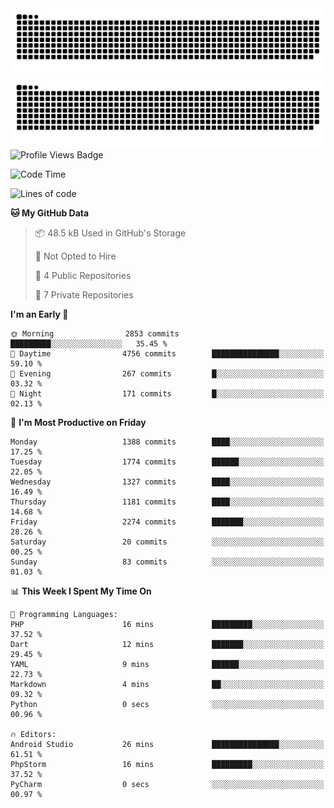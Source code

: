 <img src="https://github.com/nielsbaggerman/nielsbaggerman/blob/output/github-contribution-grid-snake.svg#gh-light-mode-only" alt="GitHub Snake Light">
<img src="https://github.com/nielsbaggerman/nielsbaggerman/blob/output/github-contribution-grid-snake-dark.svg#gh-dark-mode-only" alt="GitHub Snake Dark">
<img src="https://komarev.com/ghpvc/?username=nielsbaggerman&amp;label=Profile+Views" alt="Profile Views Badge" />

<!--START_SECTION:waka-->
![Code Time](http://img.shields.io/badge/Code%20Time-2%2C268%20hrs%2047%20mins-blue)

![Lines of code](https://img.shields.io/badge/From%20Hello%20World%20I%27ve%20Written-9.4%20million%20lines%20of%20code-blue)

**🐱 My GitHub Data** 

> 📦 48.5 kB Used in GitHub's Storage 
 > 
> 🚫 Not Opted to Hire
 > 
> 📜 4 Public Repositories 
 > 
> 🔑 7 Private Repositories 
 > 
**I'm an Early 🐤** 

```text
🌞 Morning                2853 commits        █████████░░░░░░░░░░░░░░░░   35.45 % 
🌆 Daytime                4756 commits        ███████████████░░░░░░░░░░   59.10 % 
🌃 Evening                267 commits         █░░░░░░░░░░░░░░░░░░░░░░░░   03.32 % 
🌙 Night                  171 commits         █░░░░░░░░░░░░░░░░░░░░░░░░   02.13 % 
```
📅 **I'm Most Productive on Friday** 

```text
Monday                   1388 commits        ████░░░░░░░░░░░░░░░░░░░░░   17.25 % 
Tuesday                  1774 commits        ██████░░░░░░░░░░░░░░░░░░░   22.05 % 
Wednesday                1327 commits        ████░░░░░░░░░░░░░░░░░░░░░   16.49 % 
Thursday                 1181 commits        ████░░░░░░░░░░░░░░░░░░░░░   14.68 % 
Friday                   2274 commits        ███████░░░░░░░░░░░░░░░░░░   28.26 % 
Saturday                 20 commits          ░░░░░░░░░░░░░░░░░░░░░░░░░   00.25 % 
Sunday                   83 commits          ░░░░░░░░░░░░░░░░░░░░░░░░░   01.03 % 
```


📊 **This Week I Spent My Time On** 

```text
💬 Programming Languages: 
PHP                      16 mins             █████████░░░░░░░░░░░░░░░░   37.52 % 
Dart                     12 mins             ███████░░░░░░░░░░░░░░░░░░   29.45 % 
YAML                     9 mins              ██████░░░░░░░░░░░░░░░░░░░   22.73 % 
Markdown                 4 mins              ██░░░░░░░░░░░░░░░░░░░░░░░   09.32 % 
Python                   0 secs              ░░░░░░░░░░░░░░░░░░░░░░░░░   00.96 % 

🔥 Editors: 
Android Studio           26 mins             ███████████████░░░░░░░░░░   61.51 % 
PhpStorm                 16 mins             █████████░░░░░░░░░░░░░░░░   37.52 % 
PyCharm                  0 secs              ░░░░░░░░░░░░░░░░░░░░░░░░░   00.97 % 
```


<!--END_SECTION:waka-->
